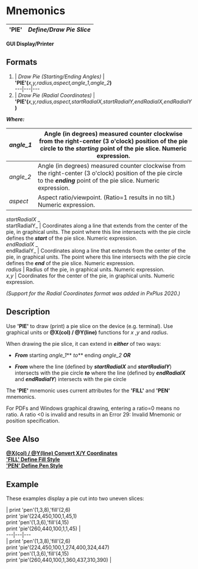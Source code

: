 # Mnemonics

**'PIE'** |  **_Define/Draw Pie Slice_**  
---|---  
  
**GUI Display/Printer**

##  Formats

1. |  _Draw Pie (Starting/Ending Angles)_ |  **'PIE'(**_x,y,radius,aspect,angle_1,angle_2_**)**  
---|---|---  
2. |  _Draw Pie (Radial Coordinates)_ |  **'PIE'(**_x,y,radius,aspect,startRadialX,startRadialY,endRadialX,endRadialY_**)**  
  
**_Where:_**

_angle_1_ |  Angle (in degrees) measured counter clockwise from the right-center (3 o'clock) position of the pie circle to the **_starting_** point of the pie slice. Numeric expression.  
---|---  
_angle_2_ |  Angle (in degrees) measured counter clockwise from the right-center (3 o'clock) position of the pie circle to the **_ending_** point of the pie slice. Numeric expression.  
_aspect_ |  Aspect ratio/viewpoint. (Ratio=1 results in no tilt.) Numeric expression.  
_startRadialX_ _  
startRadialY_ |  Coordinates along a line that extends from the center of the pie, in graphical units. The point where this line intersects with the pie circle defines the **_start_** of the pie slice. Numeric expression.  
_endRadialX_ _  
endRadialY_ |  Coordinates along a line that extends from the center of the pie, in graphical units. The point where this line intersects with the pie circle defines the **_end_** of the pie slice. Numeric expression.  
_radius_ |  Radius of the pie, in graphical units. Numeric expression.  
_x,y_ |  Coordinates for the center of the pie, in graphical units. Numeric expression.  
  
_(Support for the Radial Coordinates format was added in PxPlus 2020.)_

##  Description

Use **'PIE'** to draw (print) a pie slice on the device (e.g. terminal). Use graphical units or **@X(col) / @Y(line)** functions for _x_ ,_y_ and _radius_.

When drawing the pie slice, it can extend in **_either_** of two ways:

  * **_From_** starting _angle_1_** _to_** ending _angle_2_ **_OR_**  
  

  * **_From_** where the line (defined by **_startRadialX_** and **_startRadialY_**) intersects with the pie circle **_to_** where the line (defined by **_endRadialX_** and **_endRadialY_**) intersects with the pie circle



The **'PIE'** mnemonic uses current attributes for the **'FILL'** and **'PEN'** mnemonics.

For PDFs and Windows graphical drawing, entering a ratio=0 means no ratio. A ratio <0 is invalid and results in an Error 29: Invalid Mnemonic or position specification.

## See Also

**[@X(col) / @Y(line) Convert X/Y Coordinates](../functions/~x.md)  
['FILL' Define Fill Style](fill.md)**  
**['PEN' Define Pen Style](pen.md)**

##  Example

These examples display a pie cut into two uneven slices:

|  print 'pen'(1,3,8),'fill'(2,6)  
print 'pie'(224,450,100,1,45,1)  
print 'pen'(1,3,6),'fill'(4,15)  
print 'pie'(260,440,100,1,1,45) |   
---|---|---  
|  print 'pen'(1,3,8),'fill'(2,6)  
print 'pie'(224,450,100,1,274,400,324,447)  
print 'pen'(1,3,6),'fill'(4,15)  
print 'pie'(260,440,100,1,360,437,310,390) | 
